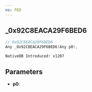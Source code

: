 ```yaml
---
ns: PED
---
```

## _0x92C8EACA29F6BED6

```c
// 0x92C8EACA29F6BED6
Any _0x92C8EACA29F6BED6(Any p0);
```

```
NativeDB Introduced: v1207
```

## Parameters
* **p0**:
